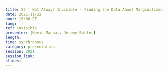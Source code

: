 ```yaml
---
title: S2 | Not Always Invisible - Finding the Data About Marginalized and Underrepresented Populations in Canada
date: 2021-11-22
hour: 15:00 ET
lang: fr
ref: invisible
presenter: [Kevin Manual, Jeremy Buhler]
length:
time: synchronous
category: presentation
session: 2021
session_link:
slides:
---
```

